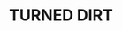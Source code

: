 ---
layout: product
title: "TURNED DIRT"
price: "550" 
desc: "Emajl Efekat"
img_path: "/assets/img/A.MIG-1753.jpg"
brand: "AMMO"
available: false
special_offer: false
new: false
soon: false
cat: "060000"
subcat: "060600"
subsubcat: "00"
sifra: "A.MIG-1753"
---